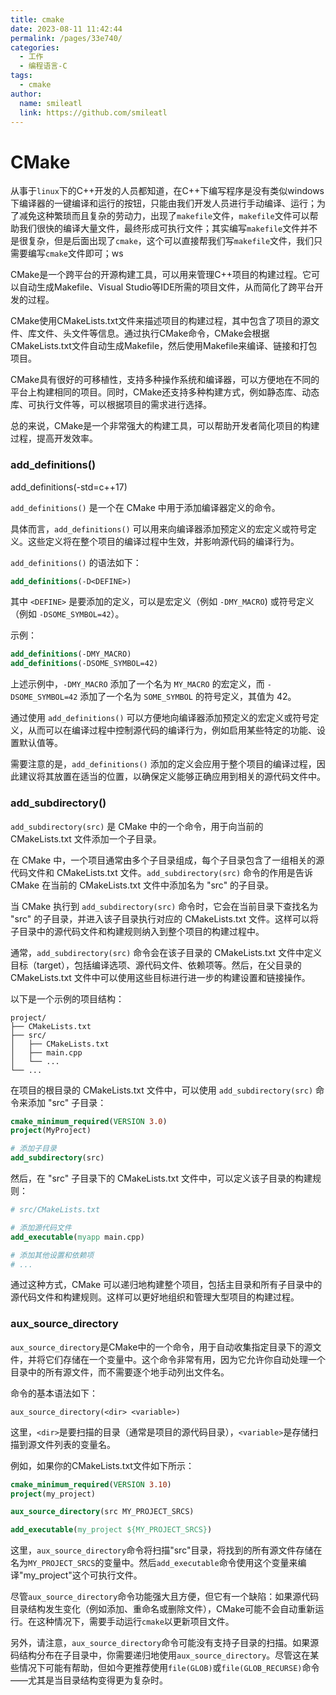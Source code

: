 ```yaml
---
title: cmake
date: 2023-08-11 11:42:44
permalink: /pages/33e740/
categories:
  - 工作
  - 编程语言-C
tags:
  - cmake
author: 
  name: smileatl
  link: https://github.com/smileatl
---
```

# CMake

 从事于`linux`下的C++开发的人员都知道，在C++下编写程序是没有类似windows下编译器的一键编译和运行的按钮，只能由我们开发人员进行手动编译、运行；为了减免这种繁琐而且复杂的劳动力，出现了`makefile`文件，`makefile`文件可以帮助我们很快的编译大量文件，最终形成可执行文件；其实编写`makefile`文件并不是很复杂，但是后面出现了`cmake`，这个可以直接帮我们写`makefile`文件，我们只需要编写`cmake`文件即可；ws



CMake是一个跨平台的开源构建工具，可以用来管理C++项目的构建过程。它可以自动生成Makefile、Visual Studio等IDE所需的项目文件，从而简化了跨平台开发的过程。

CMake使用CMakeLists.txt文件来描述项目的构建过程，其中包含了项目的源文件、库文件、头文件等信息。通过执行CMake命令，CMake会根据CMakeLists.txt文件自动生成Makefile，然后使用Makefile来编译、链接和打包项目。

CMake具有很好的可移植性，支持多种操作系统和编译器，可以方便地在不同的平台上构建相同的项目。同时，CMake还支持多种构建方式，例如静态库、动态库、可执行文件等，可以根据项目的需求进行选择。

总的来说，CMake是一个非常强大的构建工具，可以帮助开发者简化项目的构建过程，提高开发效率。









### add_definitions()

add_definitions(-std=c++17)



`add_definitions()` 是一个在 CMake 中用于添加编译器定义的命令。

具体而言，`add_definitions()` 可以用来向编译器添加预定义的宏定义或符号定义。这些定义将在整个项目的编译过程中生效，并影响源代码的编译行为。

`add_definitions()` 的语法如下：

```cmake
add_definitions(-D<DEFINE>)
```

其中 `<DEFINE>` 是要添加的定义，可以是宏定义（例如 `-DMY_MACRO`) 或符号定义（例如 `-DSOME_SYMBOL=42`）。

示例：

```cmake
add_definitions(-DMY_MACRO)
add_definitions(-DSOME_SYMBOL=42)
```

上述示例中，`-DMY_MACRO` 添加了一个名为 `MY_MACRO` 的宏定义，而 `-DSOME_SYMBOL=42` 添加了一个名为 `SOME_SYMBOL` 的符号定义，其值为 42。

通过使用 `add_definitions()` 可以方便地向编译器添加预定义的宏定义或符号定义，从而可以在编译过程中控制源代码的编译行为，例如启用某些特定的功能、设置默认值等。

需要注意的是，`add_definitions()` 添加的定义会应用于整个项目的编译过程，因此建议将其放置在适当的位置，以确保定义能够正确应用到相关的源代码文件中。





### add_subdirectory()

`add_subdirectory(src)` 是 CMake 中的一个命令，用于向当前的 CMakeLists.txt 文件添加一个子目录。

在 CMake 中，一个项目通常由多个子目录组成，每个子目录包含了一组相关的源代码文件和 CMakeLists.txt 文件。`add_subdirectory(src)` 命令的作用是告诉 CMake 在当前的 CMakeLists.txt 文件中添加名为 "src" 的子目录。

当 CMake 执行到 `add_subdirectory(src)` 命令时，它会在当前目录下查找名为 "src" 的子目录，并进入该子目录执行对应的 CMakeLists.txt 文件。这样可以将子目录中的源代码文件和构建规则纳入到整个项目的构建过程中。

通常，`add_subdirectory(src)` 命令会在该子目录的 CMakeLists.txt 文件中定义目标（target），包括编译选项、源代码文件、依赖项等。然后，在父目录的 CMakeLists.txt 文件中可以使用这些目标进行进一步的构建设置和链接操作。

以下是一个示例的项目结构：

```
project/
├── CMakeLists.txt
├── src/
│   ├── CMakeLists.txt
│   ├── main.cpp
│   └── ...
└── ...
```

在项目的根目录的 CMakeLists.txt 文件中，可以使用 `add_subdirectory(src)` 命令来添加 "src" 子目录：

```cmake
cmake_minimum_required(VERSION 3.0)
project(MyProject)

# 添加子目录
add_subdirectory(src)
```

然后，在 "src" 子目录下的 CMakeLists.txt 文件中，可以定义该子目录的构建规则：

```cmake
# src/CMakeLists.txt

# 添加源代码文件
add_executable(myapp main.cpp)

# 添加其他设置和依赖项
# ...
```

通过这种方式，CMake 可以递归地构建整个项目，包括主目录和所有子目录中的源代码文件和构建规则。这样可以更好地组织和管理大型项目的构建过程。



### aux_source_directory

`aux_source_directory`是CMake中的一个命令，用于自动收集指定目录下的源文件，并将它们存储在一个变量中。这个命令非常有用，因为它允许你自动处理一个目录中的所有源文件，而不需要逐个地手动列出文件名。

命令的基本语法如下：

```
aux_source_directory(<dir> <variable>)
```

这里，`<dir>`是要扫描的目录（通常是项目的源代码目录），`<variable>`是存储扫描到源文件列表的变量名。

例如，如果你的CMakeLists.txt文件如下所示：

```cmake
cmake_minimum_required(VERSION 3.10)
project(my_project)

aux_source_directory(src MY_PROJECT_SRCS)

add_executable(my_project ${MY_PROJECT_SRCS})
```

这里，`aux_source_directory`命令将扫描"src"目录，将找到的所有源文件存储在名为`MY_PROJECT_SRCS`的变量中。然后`add_executable`命令使用这个变量来编译"my_project"这个可执行文件。

尽管`aux_source_directory`命令功能强大且方便，但它有一个缺陷：如果源代码目录结构发生变化（例如添加、重命名或删除文件），CMake可能不会自动重新运行。在这种情况下，需要手动运行`cmake`以更新项目文件。

另外，请注意，`aux_source_directory`命令可能没有支持子目录的扫描。如果源码结构分布在子目录中，你需要递归地使用`aux_source_directory`。尽管这在某些情况下可能有帮助，但如今更推荐使用`file(GLOB)`或`file(GLOB_RECURSE)`命令——尤其是当目录结构变得更为复杂时。





